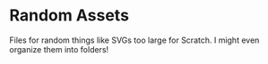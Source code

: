 # Random Assets
Files for random things like SVGs too large for Scratch. I might even organize them into folders!
